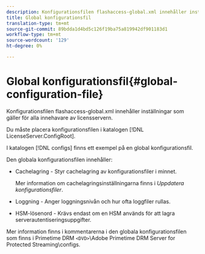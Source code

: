 ```yaml
---
description: Konfigurationsfilen flashaccess-global.xml innehåller inställningar som gäller för alla innehavare av licensservern.
title: Global konfigurationsfil
translation-type: tm+mt
source-git-commit: 89bdda1d4bd5c126f19ba75a819942df901183d1
workflow-type: tm+mt
source-wordcount: '129'
ht-degree: 0%

---
```



# Global konfigurationsfil{#global-configuration-file}

Konfigurationsfilen flashaccess-global.xml innehåller inställningar som gäller för alla innehavare av licensservern.

Du måste placera konfigurationsfilen i katalogen [!DNL LicenseServer.ConfigRoot].

I katalogen [!DNL configs] finns ett exempel på en global konfigurationsfil.

Den globala konfigurationsfilen innehåller:

* Cachelagring - Styr cachelagring av konfigurationsfiler i minnet.

   Mer information om cachelagringsinställningarna finns i *Uppdatera konfigurationsfiler*.
* Loggning - Anger loggningsnivån och hur ofta loggfiler rullas.
* HSM-lösenord - Krävs endast om en HSM används för att lagra serverautentiseringsuppgifter.

Mer information finns i kommentarerna i den globala konfigurationsfilen som finns i Primetime DRM `<DVD>`\Adobe Primetime DRM Server for Protected Streaming\configs.

